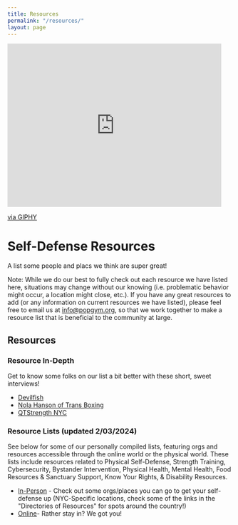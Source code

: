 ```yaml
---
title: Resources
permalink: "/resources/"
layout: page
---
```


<iframe src="https://giphy.com/embed/ardUtH5FlenO8" width="480" height="366" frameBorder="0" class="giphy-embed" allowFullScreen></iframe><p><a href="https://giphy.com/gifs/pokemon-laugh-haha-ardUtH5FlenO8">via GIPHY</a></p>
            
# Self-Defense Resources

A list some people and placs we think are super great!

Note: While we do our best to fully check out each resource we have listed here, situations may change without our knowing (i.e. problematic behavior might occur, a location might close, etc.). If you have any great resources to add (or any information on current resources we have listed), please feel free to email us at info@popgym.org, so that we work together to make a resource list that is beneficial to the community at large.


## Resources


### Resource In-Depth

Get to know some folks on our list a bit better with these short, sweet interviews!
 * [Devilfish](/resmonth/devilfish-may-2019.md)
 * [Nola Hanson of Trans Boxing](/resmonth/nola-hanson-trans-boxing-august-2019.md)
 * [QTStrength NYC](/resmonth/qtstrength-interview-september-2019.md)

### Resource Lists (updated 2/03/2024)

See below for some of our personally compiled lists, featuring orgs and resources accessible through the online world or the physical world. These lists include resources related to Physical Self-Defense, Strength Training, Cybersecurity, Bystander Intervention, Physical Health, Mental Health, Food Resources & Sanctuary Support, Know Your Rights, & Disability Resources.

* [In-Person](resources/irl-self-defense-resource.md) - Check out some orgs/places you can go to get your self-defense up (NYC-Specific locations, check some of the links in the "Directories of Resources" for spots around the country!)
* [Online](resources/online-self-defense-resource.md)- Rather stay in? We got you! 



